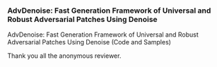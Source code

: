 ### AdvDenoise: Fast Generation Framework of Universal and Robust Adversarial Patches Using Denoise

AdvDenoise: Fast Generation Framework of Universal and Robust Adversarial Patches Using Denoise (Code and Samples)

Thank you all the anonymous reviewer.

